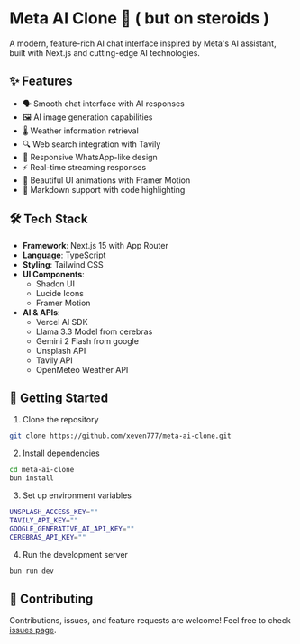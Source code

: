 # Meta AI Clone 🤖 ( but on steroids )

A modern, feature-rich AI chat interface inspired by Meta's AI assistant, built with Next.js and cutting-edge AI technologies.

## ✨ Features

- 🗣️ Smooth chat interface with AI responses
- 🖼️ AI image generation capabilities
- 🌡️ Weather information retrieval
- 🔍 Web search integration with Tavily
- 📱 Responsive WhatsApp-like design
- ⚡ Real-time streaming responses
- 🎨 Beautiful UI animations with Framer Motion
- 💬 Markdown support with code highlighting

## 🛠️ Tech Stack

- **Framework**: Next.js 15 with App Router
- **Language**: TypeScript
- **Styling**: Tailwind CSS
- **UI Components**:
  - Shadcn UI
  - Lucide Icons
  - Framer Motion
- **AI & APIs**:
  - Vercel AI SDK
  - Llama 3.3 Model from cerebras
  - Gemini 2 Flash from google
  - Unsplash API
  - Tavily API
  - OpenMeteo Weather API

## 🚀 Getting Started

1. Clone the repository

```bash
git clone https://github.com/xeven777/meta-ai-clone.git
```

2. Install dependencies

```bash
cd meta-ai-clone
bun install
```

3. Set up environment variables

```bash
UNSPLASH_ACCESS_KEY=""
TAVILY_API_KEY=""
GOOGLE_GENERATIVE_AI_API_KEY=""
CEREBRAS_API_KEY=""
```

4. Run the development server

```bash
bun run dev
```

## 🤝 Contributing

Contributions, issues, and feature requests are welcome! Feel free to check [issues page](https://github.com/xeven777/meta-ai-clone/issues).
